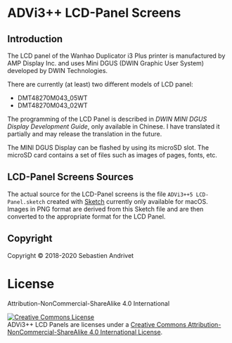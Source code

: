 # ADVi3++ LCD-Panel Screens

## Introduction

The LCD panel of the Wanhao Duplicator i3 Plus printer is manufactured by AMP Display Inc. and uses Mini DGUS (DWIN Graphic User System) developed by DWIN Technologies.

There are currently (at least) two different models of LCD panel:

* DMT48270M043_05WT
* DMT48270M043_02WT

The programming of the LCD Panel is described in *DWIN MINI DGUS Display Development Guide*, only available in Chinese. I have translated it partially and may release the translation in the future.

The MINI DGUS Display can be flashed by using its microSD slot. The microSD card contains a set of files such as images of pages, fonts, etc.

## LCD-Panel Screens Sources

The actual source for the LCD-Panel screens is the file `ADVi3++5 LCD-Panel.sketch` created with [Sketch](https://www.sketch.com) currently only available for macOS.
Images in PNG format are derived from this Sketch file and are then converted to the appropriate format for the LCD Panel.

## Copyright

Copyright &copy; 2018-2020 Sebastien Andrivet

# License

Attribution-NonCommercial-ShareAlike 4.0 International

<a rel="license" href="https://creativecommons.org/licenses/by-nc-sa/4.0/"><img alt="Creative Commons License" style="border-width:0" src="https://i.creativecommons.org/l/by-nc-sa/4.0/88x31.png" /></a><br />ADVi3++ LCD Panels are licenses under a <a rel="license" href="http://creativecommons.org/licenses/by-nc-sa/4.0/">Creative Commons Attribution-NonCommercial-ShareAlike 4.0 International License</a>.
